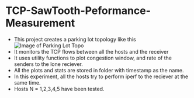 TCP-SawTooth-Peformance-Measurement
===================================
* This project creates a parking lot topology like this
![Image of Parking Lot Topo](https://lh4.ggpht.com/E3nKjzOK9-joV1ZK_bixJ88d2xk4JpPA08_ZydL_ULkShBJBj4jkU-BGipY-b54L9xyvO08LTfF5bj33MFA=s500)
* It monitors the TCP flows between all the hosts and the receiver
* It uses utility functions to plot congestion window, and rate of the senders to the lone reciever.
* All the plots and stats are stored in folder with timestamp as the name.
* In this experiment, all the hosts try to perform iperf to the reciever at the same time.
* Hosts N = 1,2,3,4,5 have been tested.
